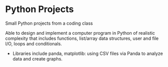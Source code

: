 # Python Projects
Small Python projects from a coding class

Able to design and implement a computer program in Python of realistic complexity that includes functions, list/array data structures, user and file I/O, loops and conditionals.
   - Libraries include panda, matplotlib: using CSV files via Panda to analyze data and create graphs. 
